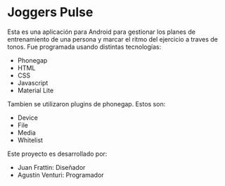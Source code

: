 ﻿# Joggers Pulse
Esta es una aplicación para Android para gestionar los planes de entrenamiento de una persona y marcar el ritmo del ejercicio a traves de tonos.
Fue programada usando distintas tecnologías:

* Phonegap
* HTML
* CSS
* Javascript
* Material Lite

Tambien se utilizaron plugins de phonegap. Estos son:

* Device
* File
* Media
* Whitelist

Este proyecto es desarrollado por:

* Juan Frattin: Diseñador
* Agustin Venturi: Programador